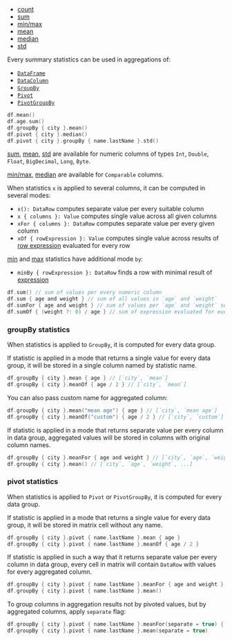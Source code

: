 [//]: # (title: Summary statistics)

<!---IMPORT org.jetbrains.kotlinx.dataframe.samples.api.Analyze-->

* [count](count.md)
* [sum](sum.md)
* [min/max](minmax.md)
* [mean](mean.md)
* [median](median.md)
* [std](std.md)

Every summary statistics can be used in aggregations of:
* [`DataFrame`](DataFrame.md)
* [`DataColumn`](DataColumn.md)
* [`GroupBy`](#groupby-statistics)
* [`Pivot`](#pivot-statistics)
* [`PivotGroupBy`](pivot.md#pivot-groupby)

<!---FUN statisticAggregations-->

```kotlin
df.mean()
df.age.sum()
df.groupBy { city }.mean()
df.pivot { city }.median()
df.pivot { city }.groupBy { name.lastName }.std()
```

<!---END-->

[sum](sum.md), [mean](mean.md), [std](std.md) are available for numeric columns of types `Int`, `Double`, `Float`, `BigDecimal`, `Long`, `Byte`.

[min/max](minmax.md), [median](median.md) are available for `Comparable` columns.

When statistics `x` is applied to several columns, it can be computed in several modes:
* `x(): DataRow` computes separate value per every suitable column
* `x { columns }: Value` computes single value across all given columns 
* `xFor { columns }: DataRow` computes separate value per every given column
* `xOf { rowExpression }: Value` computes single value across results of [row expression](DataRow.md#row-expressions) evaluated for every row

[min](minmax.md) and [max](minmax.md) statistics have additional mode `by`:
* `minBy { rowExpression }: DataRow` finds a row with minimal result of [expression](DataRow.md#row-expressions)

<!---FUN statisticModes-->

```kotlin
df.sum() // sum of values per every numeric column
df.sum { age and weight } // sum of all values in `age` and `weight`
df.sumFor { age and weight } // sum of values per `age` and `weight` separately
df.sumOf { (weight ?: 0) / age } // sum of expression evaluated for every row
```

<!---END-->

### groupBy statistics

When statistics is applied to `GroupBy`, it is computed for every data group. 

If statistic is applied in a mode that returns a single value for every data group, it will be stored in a single column named by statistic name.

<!---FUN statisticGroupBySingle-->

```kotlin
df.groupBy { city }.mean { age } // [`city`, `mean`]
df.groupBy { city }.meanOf { age / 2 } // [`city`, `mean`]
```

<!---END-->

You can also pass custom name for aggregated column:

<!---FUN statisticGroupBySingleNamed-->

```kotlin
df.groupBy { city }.mean("mean age") { age } // [`city`, `mean age`]
df.groupBy { city }.meanOf("custom") { age / 2 } // [`city`, `custom`]
```

<!---END-->

If statistic is applied in a mode that returns separate value per every column in data group, aggregated values will be stored in columns with original column names.

<!---FUN statisticGroupByMany-->

```kotlin
df.groupBy { city }.meanFor { age and weight } // [`city`, `age`, `weight`]
df.groupBy { city }.mean() // [`city`, `age`, `weight`, ...]
```

<!---END-->

### pivot statistics

When statistics is applied to `Pivot` or `PivotGroupBy`, it is computed for every data group.

If statistic is applied in a mode that returns a single value for every data group, it will be stored in matrix cell without any name.

<!---FUN statisticPivotSingle-->

```kotlin
df.groupBy { city }.pivot { name.lastName }.mean { age }
df.groupBy { city }.pivot { name.lastName }.meanOf { age / 2 }
```

<!---END-->

If statistic is applied in such a way that it returns separate value per every column in data group, every cell in matrix will contain `DataRow` with values for every aggregated column.

<!---FUN statisticPivotMany-->

```kotlin
df.groupBy { city }.pivot { name.lastName }.meanFor { age and weight }
df.groupBy { city }.pivot { name.lastName }.mean()
```

<!---END-->

To group columns in aggregation results not by pivoted values, but by aggregated columns, apply `separate` flag:

<!---FUN statisticPivotManySeparate-->

```kotlin
df.groupBy { city }.pivot { name.lastName }.meanFor(separate = true) { age and weight }
df.groupBy { city }.pivot { name.lastName }.mean(separate = true)
```

<!---END-->
